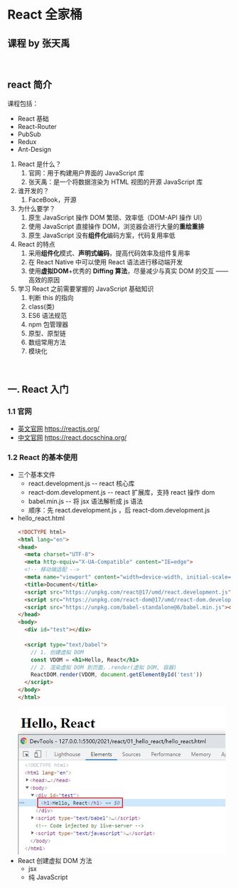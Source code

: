 # React 全家桶
## 课程 by 张天禹

<br>

## react 简介
课程包括：
+ React 基础
+ React-Router
+ PubSub
+ Redux
+ Ant-Design

1. React 是什么？
   1. 官网：用于构建用户界面的 JavaScript 库
   2. 张天禹：是一个将数据渲染为 HTML 视图的开源 JavaScript 库
2. 谁开发的？
   1. FaceBook，开源
3. 为什么要学？
   1. 原生 JavaScript 操作 DOM 繁琐、效率低（DOM-API 操作 UI）
   2. 使用 JavaScript 直接操作 DOM，浏览器会进行大量的<strong>重绘重排</strong>
   3. 原生 JavaScript 没有<strong>组件化</strong>编码方案，代码复用率低
4. React 的特点
   1. 采用<strong>组件化</strong>模式、<strong>声明式编码</strong>，提高代码效率及组件复用率
   2. 在 React Native 中可以使用 React 语法进行移动端开发
   3. 使用<strong>虚拟DOM</strong>+优秀的 <strong>Diffing 算法</strong>，尽量减少与真实 DOM 的交互 ——高效的原因
5. 学习 React 之前需要掌握的 JavaScript 基础知识
   1. 判断 this 的指向
   2. class(类)
   3. ES6 语法规范
   4. npm 包管理器
   5. 原型、原型链
   6. 数组常用方法
   7. 模块化

<br>

## 一. React 入门
### 1.1 官网
+ [英文官网](https://reactjs.org/) https://reactjs.org/
+ [中文官网](https://react.docschina.org/) https://react.docschina.org/

### 1.2 React 的基本使用
+ 三个基本文件
  - react.development.js -- react 核心库
  - react-dom.development.js -- react 扩展库，支持 react 操作 dom
  - babel.min.js -- 将 jsx 语法解析成 js 语法
  - 顺序：先 react.development.js ，后 react-dom.development.js
+ hello_react.html
  ```html
  <!DOCTYPE html>
  <html lang="en">
  <head>
    <meta charset="UTF-8">
    <meta http-equiv="X-UA-Compatible" content="IE=edge">
    <!-- 移动端适配 -->
    <meta name="viewport" content="width=device-width, initial-scale=1.0">
    <title>Document</title>
    <script src="https://unpkg.com/react@17/umd/react.development.js" crossorigin></script>
    <script src="https://unpkg.com/react-dom@17/umd/react-dom.development.js" crossorigin></script>
    <script src="https://unpkg.com/babel-standalone@6/babel.min.js"></script>
  </head>
  <body>
    <div id="test"></div>

    <script type="text/babel">
      // 1. 创建虚拟 DOM
      const VDOM = <h1>Hello, React</h1>
      // 2. 渲染虚拟 DOM 到页面，.render(虚拟 DOM, 容器)
      ReactDOM.render(VDOM, document.getElementById('test'))
    </script>
  </body>
  </html>
  ```
  ![结果图](./img/hello_react.png)
+ React 创建虚拟 DOM 方法
  - jsx
  - 纯 JavaScript
